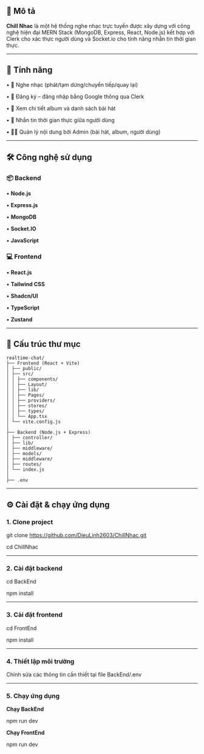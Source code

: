 

## 📌 Mô tả

**Chill Nhac** là một hệ thống nghe nhạc trực tuyến được xây dựng với công nghệ hiện đại MERN Stack (MongoDB, Express, React, Node.js) kết hợp với Clerk cho xác thực người dùng và Socket.io cho tính năng nhắn tin thời gian thực.

---

## 🚀 Tính năng

•	🎼 Nghe nhạc (phát/tạm dừng/chuyển tiếp/quay lại)

•	🔐 Đăng ký – đăng nhập bằng Google thông qua Clerk

•	📃 Xem chi tiết album và danh sách bài hát

•	💬 Nhắn tin thời gian thực giữa người dùng

•	🧑‍💻 Quản lý nội dung bởi Admin (bài hát, album, người dùng)

---

## 🛠️ Công nghệ sử dụng

### 📦 Backend
•	**Node.js**

•	**Express.js**

•	**MongoDB**

•	**Socket.IO**

•	**JavaScript**

### 💻 Frontend
•	**React.js**

•	**Tailwind CSS**

•	**Shadcn/UI**

•	**TypeScript**

•	**Zustand**

---

## 📁 Cấu trúc thư mục
```
realtime-chat/
├── Frontend (React + Vite)
│ ├── public/
│ ├── src/
│ │ ├── components/
│ │ ├── Layout/
│ │ ├── lib/
│ │ ├── Pages/
│ │ ├── providers/
│ │ ├── stores/
│ │ ├── types/
│ │ └── App.tsx
│ └── vite.config.js
│
├── Backend (Node.js + Express)
│ ├── controller/
│ ├── lib/
│ ├── middleware/
│ ├── models/
│ ├── middleware/
│ ├── routes/
│ └── index.js
│
├── .env

```

---

## ⚙️ Cài đặt & chạy ứng dụng

### 1. Clone project
git clone https://github.com/DieuLinh2603/ChillNhac.git

cd ChillNhac

---


### 2. Cài đặt backend
cd BackEnd

npm install

---


### 3. Cài đặt frontend
cd FrontEnd

npm install

---


### 4. Thiết lập môi trường
Chỉnh sửa các thông tin cần thiết tại file BackEnd/.env

---


### 5. Chạy ứng dụng
**Chạy BackEnd**

npm run dev

**Chạy FrontEnd**

npm run dev
